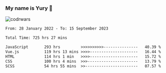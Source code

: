 ### My name is Yury 👋 
![codrwars](https://www.codewars.com/users/litury/badges/micro) 


<!--START_SECTION:waka-->

```txt
From: 28 January 2022 - To: 15 September 2023

Total Time: 725 hrs 27 mins

JavaScript       293 hrs         >>>>>>>>>>---------------   40.39 %
Vue.js           119 hrs 13 mins >>>>---------------------   16.44 %
HTML             114 hrs 1 min   >>>>---------------------   15.72 %
CSS              100 hrs 4 mins  >>>----------------------   13.79 %
SCSS             54 hrs 55 mins  >>-----------------------   07.57 %
```

<!--END_SECTION:waka-->

